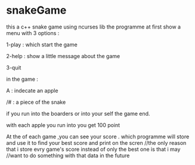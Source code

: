 # snakeGame
this a c++ snake game using ncurses lib 
the programme at first show a menu with 3 options :

1-play : which start the game

2-help : show a little message about the game

3-quit

in the game :

  A : indecate an apple
  
  /# : a piece of the snake
  
  if you run into the boarders or into your self the game end.
  
  with each apple you run into you get 100 point

At the of each game ,you  can see your score .
which programme  will store and use it to find your best score and print on the scren
//the only reason that i store evry game's score instead of only the best one is that i may 
//want to do something with that data in the future 
